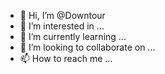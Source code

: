 - 👋 Hi, I’m @Downtour
- 👀 I’m interested in ...
- 🌱 I’m currently learning ...
- 💞️ I’m looking to collaborate on ...
- 📫 How to reach me ...

<!---
Downtour/Downtour is a ✨ special ✨ repository because its `README.md` (this file) appears on your GitHub profile.
You can click the Preview link to take a look at your changes.
--->
